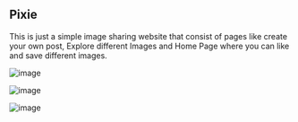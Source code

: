 ## Pixie

<p>This is just a simple image sharing website that consist of pages like create your own post, Explore different Images and Home Page where you can like and save different images.</p>

![image](https://github.com/user-attachments/assets/bdc87668-94e2-46a4-bafd-31f67e27c746)

![image](https://github.com/user-attachments/assets/cbc1fa7b-acb8-40ff-9216-75c529e80a0c)

![image](https://github.com/user-attachments/assets/7ed3cd30-4b24-4862-9770-66aeb9832402)
